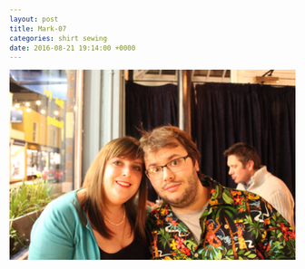 ```yaml
---
layout: post
title: Mark-07
categories: shirt sewing
date: 2016-08-21 19:14:00 +0000
---
```


![mark-07](/shirts/imgs/mark-07.jpg)

